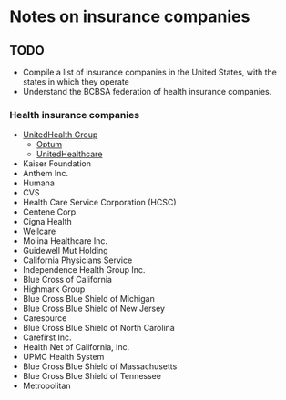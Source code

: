 # Notes on insurance companies

## TODO
- Compile a list of insurance companies in the United States, with the states in which they operate
- Understand the BCBSA federation of health insurance companies.

### Health insurance companies
- [UnitedHealth Group](https://en.wikipedia.org/wiki/UnitedHealth_Group)
  - [Optum]()
  - [UnitedHealthcare]()
- Kaiser Foundation
- Anthem Inc.
- Humana
- CVS
- Health Care Service Corporation (HCSC)
- Centene Corp
- Cigna Health
- Wellcare
- Molina Healthcare Inc.
- Guidewell Mut Holding
- California Physicians Service
- Independence Health Group Inc.
- Blue Cross of California
- Highmark Group
- Blue Cross Blue Shield of Michigan
- Blue Cross Blue Shield of New Jersey
- Caresource
- Blue Cross Blue Shield of North Carolina
- Carefirst Inc.
- Health Net of California, Inc.
- UPMC Health System
- Blue Cross Blue Shield of Massachusetts
- Blue Cross Blue Shield of Tennessee
- Metropolitan

